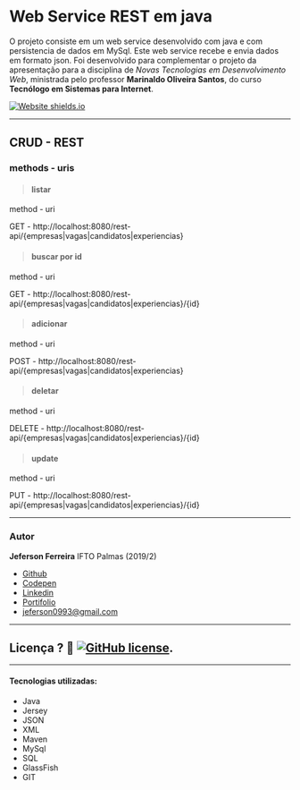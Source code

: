 # Web Service REST em java

O projeto consiste em um web service desenvolvido com java e com persistencia de dados em MySql. Este web service recebe e envia dados em formato json. Foi desenvolvido para complementar o projeto da apresentação para a disciplina de *Novas Tecnologias em Desenvolvimento Web*, ministrada pelo professor **Marinaldo Oliveira Santos**, do curso **Tecnólogo em Sistemas para Internet**.

[![Website shields.io](https://img.shields.io/website-up-down-green-red/http/shields.io.svg)](http://jeferson.github.io/angularjs) 

***

## CRUD - REST 

### methods -  uris

>#### listar 
method -  uri

GET - http://localhost:8080/rest-api/{empresas|vagas|candidatos|experiencias}

>#### buscar por id 
method -  uri

GET - http://localhost:8080/rest-api/{empresas|vagas|candidatos|experiencias}/{id}

>#### adicionar
method -  uri

POST -  http://localhost:8080/rest-api/{empresas|vagas|candidatos|experiencias}

>#### deletar
method -  uri

DELETE - http://localhost:8080/rest-api/{empresas|vagas|candidatos|experiencias}/{id}

>#### update
method -  uri

PUT - http://localhost:8080/rest-api/{empresas|vagas|candidatos|experiencias}/{id}

---

### Autor

**Jeferson Ferreira** IFTO Palmas (2019/2)

* [Github](https://github.com/jeferson0993)
* [Codepen](https://codepen.io/jeferson0993)
* [Linkedin](https://www.linkedin.com/in/jeferson-ferreira-4a036b143)
* [Portifolio](http://www.jeferson.ml)
* jeferson0993@gmail.com

---

## Licença ? :scroll: [![GitHub license](https://img.shields.io/github/license/Naereen/badges.svg)](LICENSE).

---

#### Tecnologias utilizadas:
* Java
* Jersey
* JSON
* XML
* Maven
* MySql
* SQL
* GlassFish
* GIT
